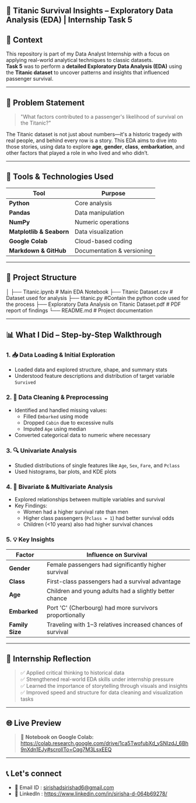 
🚢 Titanic Survival Insights – Exploratory Data Analysis (EDA) | Internship Task 5
-

## 📍 Context

This repository is part of my Data Analyst Internship with a focus on applying real-world analytical techniques to classic datasets.  
**Task 5** was to perform a **detailed Exploratory Data Analysis (EDA)** using the **Titanic dataset** to uncover patterns and insights that influenced passenger survival.

---

## 🧠 Problem Statement

> "What factors contributed to a passenger's likelihood of survival on the Titanic?"

The Titanic dataset is not just about numbers—it's a historic tragedy with real people, and behind every row is a story. This EDA aims to dive into those stories, using data to explore **age**, **gender**, **class**, **embarkation**, and other factors that played a role in who lived and who didn’t.

---

## 🧰 Tools & Technologies Used

| Tool | Purpose |
|------|---------|
| **Python** | Core analysis |
| **Pandas** | Data manipulation |
| **NumPy** | Numeric operations |
| **Matplotlib & Seaborn** | Data visualization |
| **Google Colab** | Cloud-based coding |
| **Markdown & GitHub** | Documentation & versioning |

---

## 📂 Project Structure


│
├── Titanic.ipynb              # Main EDA Notebook
├── Titanic Dataset.csv        # Dataset used for analysis
├── titanic.py                 #Contain the python code used for the process
├── Exploratory Data Analysis on Titanic Dataset.pdf  # PDF report of findings
└── README.md                 # Project documentation

---

## 📊 What I Did – Step-by-Step Walkthrough

### 1. 📥 Data Loading & Initial Exploration
- Loaded data and explored structure, shape, and summary stats
- Understood feature descriptions and distribution of target variable `Survived`

### 2. 🧹 Data Cleaning & Preprocessing
- Identified and handled missing values:
  - Filled `Embarked` using mode
  - Dropped `Cabin` due to excessive nulls
  - Imputed `Age` using median
- Converted categorical data to numeric where necessary

### 3. 🔍 Univariate Analysis
- Studied distributions of single features like `Age`, `Sex`, `Fare`, and `Pclass`
- Used histograms, bar plots, and KDE plots

### 4. 🧩 Bivariate & Multivariate Analysis
- Explored relationships between multiple variables and survival
- Key Findings:
  - Women had a higher survival rate than men
  - Higher class passengers (`Pclass = 1`) had better survival odds
  - Children (<10 years) also had higher survival chances

### 5. 💡 Key Insights

| Factor |Influence on Survival |
|--------|------------------------|
| **Gender** | Female passengers had significantly higher survival |
| **Class** | First-class passengers had a survival advantage |
| **Age** | Children and young adults had a slightly better chance |
| **Embarked** | Port 'C' (Cherbourg) had more survivors proportionally |
| **Family Size** | Traveling with 1–3 relatives increased chances of survival |

---

## 📌 Internship Reflection

> ✅ Applied critical thinking to historical data  
> ✅ Strengthened real-world EDA skills under internship pressure  
> ✅ Learned the importance of storytelling through visuals and insights  
> ✅ Improved speed and structure for data cleaning and visualization tasks

---

## 🌐 Live Preview

> 🔗 **Notebook on Google Colab:**   
> https://colab.research.google.com/drive/1ca5TwofubXd_vSNIzdJ_6Bh9nXdn1EJy#scrollTo=Cqg7M3LsxEEQ

---

## 📞 Let's connect

- 📧 Email ID : sirishadsirishad6@gmail.com
- 💼 LinkedIn : https://www.linkedin.com/in/sirisha-d-064b69278/
  
